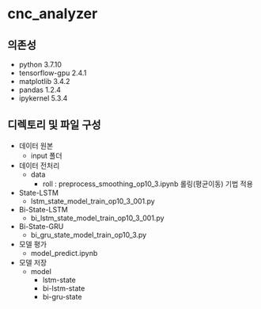 # cnc_analyzer

## 의존성
* python 3.7.10
* tensorflow-gpu 2.4.1
* matplotlib 3.4.2
* pandas 1.2.4
* ipykernel 5.3.4

## 디렉토리 및 파일 구성
* 데이터 원본
  - input 폴더
* 데이터 전처리
  - data
    + roll : preprocess_smoothing_op10_3.ipynb 롤링(평균이동) 기법 적용
* State-LSTM
  - lstm_state_model_train_op10_3_001.py
* Bi-State-LSTM
  - bi_lstm_state_model_train_op10_3_001.py
* Bi-State-GRU
  - bi_gru_state_model_train_op10_3.py
* 모델 평가
  - model_predict.ipynb
* 모델 저장
  - model
    + lstm-state
    + bi-lstm-state
    + bi-gru-state
